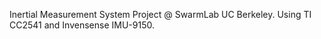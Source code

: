 Inertial Measurement System Project @ SwarmLab UC Berkeley.
Using TI CC2541 and Invensense IMU-9150.
